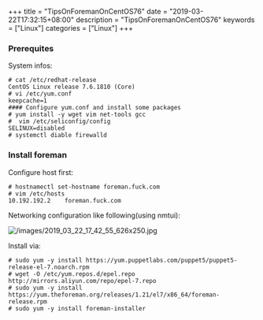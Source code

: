 +++
title = "TipsOnForemanOnCentOS76"
date = "2019-03-22T17:32:15+08:00"
description = "TipsOnForemanOnCentOS76"
keywords = ["Linux"]
categories = ["Linux"]
+++
### Prerequites
System infos:    

```
# cat /etc/redhat-release 
CentOS Linux release 7.6.1810 (Core)
# vi /etc/yum.conf
keepcache=1
#### Configure yum.conf and install some packages
# yum install -y wget vim net-tools gcc
#  vim /etc/seliconfig/config
SELINUX=disabled
# systemctl diable firewalld
```
### Install foreman
Configure host first:    

```
# hostnamectl set-hostname foreman.fuck.com
# vim /etc/hosts
10.192.192.2	foreman.fuck.com
```
Networking configuration like following(using nmtui):     

![/images/2019_03_22_17_42_55_626x250.jpg](/images/2019_03_22_17_42_55_626x250.jpg)

Install via:    

```
# sudo yum -y install https://yum.puppetlabs.com/puppet5/puppet5-release-el-7.noarch.rpm
# wget -O /etc/yum.repos.d/epel.repo http://mirrors.aliyun.com/repo/epel-7.repo
# sudo yum -y install https://yum.theforeman.org/releases/1.21/el7/x86_64/foreman-release.rpm
# sudo yum -y install foreman-installer

```
